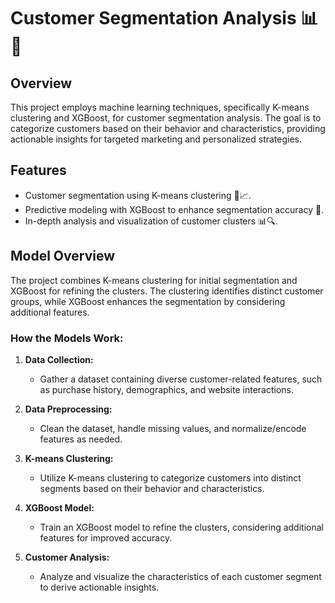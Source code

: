 # Customer Segmentation Analysis 📊🤖

## Overview

This project employs machine learning techniques, specifically K-means clustering and XGBoost, for customer segmentation analysis. The goal is to categorize customers based on their behavior and characteristics, providing actionable insights for targeted marketing and personalized strategies.

## Features

- Customer segmentation using K-means clustering 🤖📈.
- Predictive modeling with XGBoost to enhance segmentation accuracy 🚀.
- In-depth analysis and visualization of customer clusters 📊🔍.

## Model Overview

The project combines K-means clustering for initial segmentation and XGBoost for refining the clusters. The clustering identifies distinct customer groups, while XGBoost enhances the segmentation by considering additional features.

### How the Models Work:

1. **Data Collection:**
   - Gather a dataset containing diverse customer-related features, such as purchase history, demographics, and website interactions.

2. **Data Preprocessing:**
   - Clean the dataset, handle missing values, and normalize/encode features as needed.

3. **K-means Clustering:**
   - Utilize K-means clustering to categorize customers into distinct segments based on their behavior and characteristics.

4. **XGBoost Model:**
   - Train an XGBoost model to refine the clusters, considering additional features for improved accuracy.

5. **Customer Analysis:**
   - Analyze and visualize the characteristics of each customer segment to derive actionable insights.



